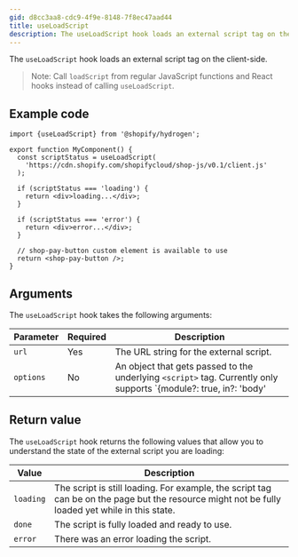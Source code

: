 ```yaml
---
gid: d8cc3aa8-cdc9-4f9e-8148-7f8ec47aad44
title: useLoadScript
description: The useLoadScript hook loads an external script tag on the client-side.
---
```


The `useLoadScript` hook loads an external script tag on the client-side.

> Note:
> Call `loadScript` from regular JavaScript functions and React hooks instead of calling `useLoadScript`.
## Example code

```tsx
import {useLoadScript} from '@shopify/hydrogen';

export function MyComponent() {
  const scriptStatus = useLoadScript(
    'https://cdn.shopify.com/shopifycloud/shop-js/v0.1/client.js'
  );

  if (scriptStatus === 'loading') {
    return <div>loading...</div>;
  }

  if (scriptStatus === 'error') {
    return <div>error...</div>;
  }

  // shop-pay-button custom element is available to use
  return <shop-pay-button />;
}
```

## Arguments

The `useLoadScript` hook takes the following arguments:

| Parameter | Required | Description                                                                                                         |
| --------- | -------- | ------------------------------------------------------------------------------------------------------------------- |
| `url`     | Yes      | The URL string for the external script.                                                                             |
| `options` | No       | An object that gets passed to the underlying `<script>` tag. Currently only supports `{module?: true, in?: 'body' | 'head'}` as options. |

## Return value

The `useLoadScript` hook returns the following values that allow you to understand the state of the external script you are loading:

| Value     | Description                                                                                                                                     |
| --------- | ----------------------------------------------------------------------------------------------------------------------------------------------- |
| `loading` | The script is still loading. For example, the script tag can be on the page but the resource might not be fully loaded yet while in this state. |
| `done`    | The script is fully loaded and ready to use.                                                                                                    |
| `error`   | There was an error loading the script.                                                                                                          |
